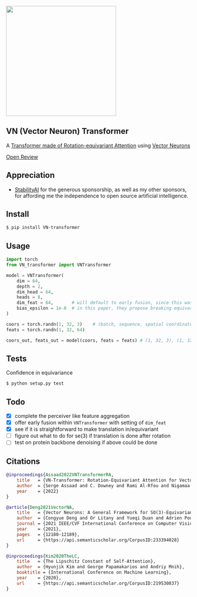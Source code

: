 <img src="./vn-transformer.png" width="300px"></img>

## VN (Vector Neuron) Transformer

A <a href="https://arxiv.org/abs/2206.04176">Transformer made of Rotation-equivariant Attention</a> using <a href="https://arxiv.org/abs/2104.12229">Vector Neurons</a>

<a href="https://openreview.net/forum?id=EiX2L4sDPG">Open Review</a>

## Appreciation

- <a href="https://stability.ai/">StabilityAI</a> for the generous sponsorship, as well as my other sponsors, for affording me the independence to open source artificial intelligence.

## Install

```bash
$ pip install VN-transformer
```

## Usage

```python
import torch
from VN_transformer import VNTransformer

model = VNTransformer(
    dim = 64,
    depth = 2,
    dim_head = 64,
    heads = 8,
    dim_feat = 64,       # will default to early fusion, since this was the best performing
    bias_epsilon = 1e-6  # in this paper, they propose breaking equivariance with a tiny bit of bias noise in the VN linear. they claim this leads to improved stability. setting this to 0 would turn off the epsilon approximate equivariance
)

coors = torch.randn(1, 32, 3)    # (batch, sequence, spatial coordinates)
feats = torch.randn(1, 32, 64)

coors_out, feats_out = model(coors, feats = feats) # (1, 32, 3), (1, 32, 64)
```

## Tests

Confidence in equivariance

```bash
$ python setup.py test
```

## Todo

- [x] complete the perceiver like feature aggregation
- [x] offer early fusion within `VNTransformer` with setting of `dim_feat`
- [x] see if it is straightforward to make translation in/equivariant
- [ ] figure out what to do for se(3) if translation is done after rotation
- [ ] test on protein backbone denoising if above could be done

## Citations

```bibtex
@inproceedings{Assaad2022VNTransformerRA,
    title   = {VN-Transformer: Rotation-Equivariant Attention for Vector Neurons},
    author  = {Serge Assaad and C. Downey and Rami Al-Rfou and Nigamaa Nayakanti and Benjamin Sapp},
    year    = {2022}
}
```

```bibtex
@article{Deng2021VectorNA,
    title   = {Vector Neurons: A General Framework for SO(3)-Equivariant Networks},
    author  = {Congyue Deng and Or Litany and Yueqi Duan and Adrien Poulenard and Andrea Tagliasacchi and Leonidas J. Guibas},
    journal = {2021 IEEE/CVF International Conference on Computer Vision (ICCV)},
    year    = {2021},
    pages   = {12180-12189},
    url     = {https://api.semanticscholar.org/CorpusID:233394028}
}
```

```bibtex
@inproceedings{Kim2020TheLC,
    title   = {The Lipschitz Constant of Self-Attention},
    author  = {Hyunjik Kim and George Papamakarios and Andriy Mnih},
    booktitle = {International Conference on Machine Learning},
    year    = {2020},
    url     = {https://api.semanticscholar.org/CorpusID:219530837}
}
```

